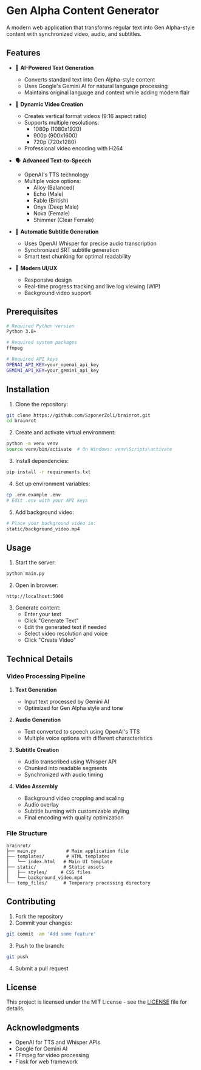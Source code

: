 # Gen Alpha Content Generator

A modern web application that transforms regular text into Gen Alpha-style content with synchronized video, audio, and subtitles.

## Features

- 🎯 **AI-Powered Text Generation**
  - Converts standard text into Gen Alpha-style content
  - Uses Google's Gemini AI for natural language processing
  - Maintains original language and context while adding modern flair

- 🎨 **Dynamic Video Creation**
  - Creates vertical format videos (9:16 aspect ratio)
  - Supports multiple resolutions:
    - 1080p (1080x1920)
    - 900p (900x1600)
    - 720p (720x1280)
  - Professional video encoding with H264

- 🗣️ **Advanced Text-to-Speech**
  - OpenAI's TTS technology
  - Multiple voice options:
    - Alloy (Balanced)
    - Echo (Male)
    - Fable (British)
    - Onyx (Deep Male)
    - Nova (Female)
    - Shimmer (Clear Female)

- 📝 **Automatic Subtitle Generation**
  - Uses OpenAI Whisper for precise audio transcription
  - Synchronized SRT subtitle generation
  - Smart text chunking for optimal readability

- 🎨 **Modern UI/UX**
  - Responsive design
  - Real-time progress tracking and live log viewing (WIP)
  - Background video support

## Prerequisites

```bash
# Required Python version
Python 3.8+

# Required system packages
ffmpeg

# Required API keys
OPENAI_API_KEY=your_openai_api_key
GEMINI_API_KEY=your_gemini_api_key
```

## Installation

1. Clone the repository:
```bash
git clone https://github.com/SzponerZoli/brainrot.git
cd brainrot
```

2. Create and activate virtual environment:
```bash
python -m venv venv
source venv/bin/activate  # On Windows: venv\Scripts\activate
```

3. Install dependencies:
```bash
pip install -r requirements.txt
```

4. Set up environment variables:
```bash
cp .env.example .env
# Edit .env with your API keys
```

5. Add background video:
```bash
# Place your background video in:
static/background_video.mp4
```

## Usage

1. Start the server:
```bash
python main.py
```

2. Open in browser:
```
http://localhost:5000
```

3. Generate content:
   - Enter your text
   - Click "Generate Text"
   - Edit the generated text if needed
   - Select video resolution and voice
   - Click "Create Video"

## Technical Details

### Video Processing Pipeline

1. **Text Generation**
   - Input text processed by Gemini AI
   - Optimized for Gen Alpha style and tone

2. **Audio Generation**
   - Text converted to speech using OpenAI's TTS
   - Multiple voice options with different characteristics

3. **Subtitle Creation**
   - Audio transcribed using Whisper API
   - Chunked into readable segments
   - Synchronized with audio timing

4. **Video Assembly**
   - Background video cropping and scaling
   - Audio overlay
   - Subtitle burning with customizable styling
   - Final encoding with quality optimization

### File Structure

```
brainrot/
├── main.py           # Main application file
├── templates/        # HTML templates
│   └── index.html   # Main UI template
├── static/          # Static assets
│   ├── styles/     # CSS files
│   └── background_video.mp4
└── temp_files/      # Temporary processing directory
```

## Contributing

1. Fork the repository
2. Commit your changes:
```bash
git commit -am 'Add some feature'
```
3. Push to the branch:
```bash
git push
```
4. Submit a pull request

## License

This project is licensed under the MIT License - see the [LICENSE](LICENSE) file for details.

## Acknowledgments

- OpenAI for TTS and Whisper APIs
- Google for Gemini AI
- FFmpeg for video processing
- Flask for web framework

<!-- GitAds-Verify: U25PRK9E713T26NWB1IW1ZAM4Q99TGC2 -->